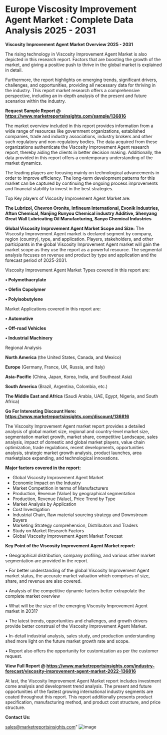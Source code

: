 # Europe Viscosity Improvement Agent Market : Complete Data Analysis 2025 - 2031

<Strong> Viscosity Improvement Agent Market Overview 2025 - 2031</strong>

The rising technology in Viscosity Improvement Agent Market is also depicted in this research report. Factors that are boosting the growth of the market, and giving a positive push to thrive in the global market is explained in detail.

Furthermore, the report highlights on emerging trends, significant drivers, challenges, and opportunities, providing all necessary data for thriving in the industry. This report market research offers a comprehensive perspective, including an in-depth analysis of the present and future scenarios within the industry.

<strong>Request Sample Report @ <a href=https://www.marketreportsinsights.com/sample/136816>https://www.marketreportsinsights.com/sample/136816</a></strong>

The market overview included in this report provides information from a wide range of resources like government organizations, established companies, trade and industry associations, industry brokers and other such regulatory and non-regulatory bodies. The data acquired from these organizations authenticate the Viscosity Improvement Agent research report, thereby aiding the clients in better decision making. Additionally, the data provided in this report offers a contemporary understanding of the market dynamics.

The leading players are focusing mainly on technological advancements in order to improve efficiency. The long-term development patterns for this market can be captured by continuing the ongoing process improvements and financial stability to invest in the best strategies.

Top Key players of Viscosity Improvement Agent Market are:

<strong>The Lubrizol, Chevron Oronite, Infineum International, Evonik Industries, Afton Chemical, Nanjing Runyou Chemical industry Additive, Shenyang Great Wall Lubricating Oil Manufacturing, Sanyo Chemical Industries</strong>

<strong><b>Global Viscosity Improvement Agent Market Scope and Size:</b></strong>
The Viscosity Improvement Agent market is declared segment by company, region (country), type, and application. Players, stakeholders, and other participants in the global Viscosity Improvement Agent market will gain the market scope as they use the report as a powerful resource. The segmental analysis focuses on revenue and product by type and application and the forecast period of 2025-2031.

Viscosity Improvement Agent Market Types covered in this report are:

<strong>• Polymethacrylate

• Olefin Copolymer

• Polyisobutylene</strong>

Market Applications covered in this report are:

<strong>• Automotive

• Off-road Vehicles

• Industrial Machinery</strong> 

Regional Analysis

<strong>North America</strong> (the United States, Canada, and Mexico)

<strong>Europe</strong> (Germany, France, UK, Russia, and Italy)

<strong>Asia-Pacific</strong> (China, Japan, Korea, India, and Southeast Asia)

<strong>South America</strong> (Brazil, Argentina, Colombia, etc.)

<strong>The Middle East and Africa</strong> (Saudi Arabia, UAE, Egypt, Nigeria, and South Africa)

<strong>Go For Interesting Discount Here: <a href=https://www.marketreportsinsights.com/discount/136816>https://www.marketreportsinsights.com/discount/136816</a></strong>

The Viscosity Improvement Agent market report provides a detailed analysis of global market size, regional and country-level market size, segmentation market growth, market share, competitive Landscape, sales analysis, impact of domestic and global market players, value chain optimization, trade regulations, recent developments, opportunities analysis, strategic market growth analysis, product launches, area marketplace expanding, and technological innovations.

<strong><b>Major factors covered in the report:</b></strong>
<ul>
  <li>Global Viscosity Improvement Agent Market </li>
  <li>Economic Impact on the Industry</li>
  <li>Market Competition in terms of Manufacturers</li>
  <li>Production, Revenue (Value) by geographical segmentation</li>
  <li>Production, Revenue (Value), Price Trend by Type</li>
  <li>Market Analysis by Application</li>
  <li>Cost Investigation</li>
  <li>Industrial Chain, Raw material sourcing strategy and Downstream Buyers</li>
  <li>Marketing Strategy comprehension, Distributors and Traders</li>
  <li>Study on Market Research Factors</li>
  <li>Global Viscosity Improvement Agent Market Forecast</li>
</ul>

<strong><b>Key Point of the Viscosity Improvement Agent Market report:</b></strong>

• Geographical distribution, company profiling, and various other market segmentation are provided in the report.

• For better understanding of the global Viscosity Improvement Agent market status, the accurate market valuation which comprises of size, share, and revenue are also covered.

• Analysis of the competitive dynamic factors better extrapolate the complete market overview

• What will be the size of the emerging Viscosity Improvement Agent market in 2031?

• The latest trends, opportunities and challenges, and growth drivers provide better construal of the Viscosity Improvement Agent Market.

• In-detail industrial analysis, sales study, and production understanding shed more light on the future market growth rate and scope.

• Report also offers the opportunity for customization as per the customer request.

<strong><b>View Full Report @ <a href=https://www.marketreportsinsights.com/industry-forecast/viscosity-improvement-agent-market-2022-136816>https://www.marketreportsinsights.com/industry-forecast/viscosity-improvement-agent-market-2022-136816</a></b></strong>


At last, the Viscosity Improvement Agent Market report includes investment come analysis and development trend analysis. The present and future opportunities of the fastest growing international industry segments are coated throughout this report. This report additionally presents product specification, manufacturing method, and product cost structure, and price structure.

<strong>Contact Us:</strong>

sales@marketreportsinsights.com"
![image](https://github.com/user-attachments/assets/26c2b3ce-c00a-4b1e-b8ab-f4a561806106)
